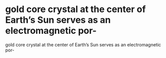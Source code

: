 # gold core crystal at the center of Earth’s Sun serves as an electromagnetic por-

gold core crystal at the center of Earth’s Sun serves as an electromagnetic por-
